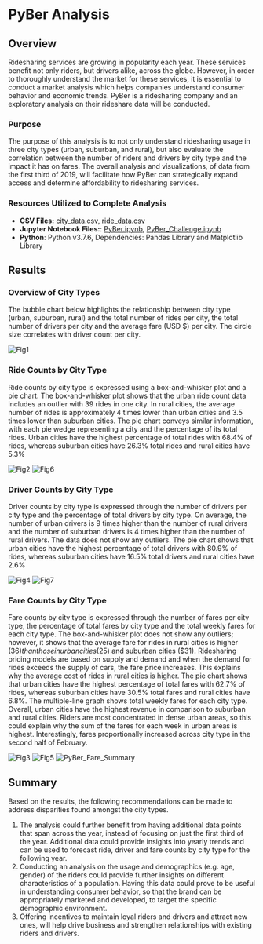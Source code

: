 # PyBer Analysis

## Overview
Ridesharing services are growing in popularity each year. These services benefit not only riders, but drivers alike, across the globe. However, in order to thoroughly understand the market for these services, it is essential to conduct a market analysis which helps companies understand consumer behavior and economic trends. PyBer is a ridesharing company and an exploratory analysis on their rideshare data will be conducted. 

### Purpose
The purpose of this analysis is to not only understand ridesharing usage in three city types (urban, suburban, and rural), but also evaluate the correlation between the number of riders and drivers by city type and the impact it has on fares. The overall analysis and visualizations, of data from the first third of 2019, will facilitate how PyBer can strategically expand access and determine affordability to ridesharing services. 

### Resources Utilized to Complete Analysis
* **CSV Files:** 
[city_data.csv]( https://github.com/YannMusz/PyBer_Analysis/blob/main/Resources/city_data.csv), [ride_data.csv]( https://github.com/YannMusz/PyBer_Analysis/blob/main/Resources/ride_data.csv)
* **Jupyter Notebook Files:**: 
[PyBer.ipynb]( https://github.com/YannMusz/PyBer_Analysis/blob/main/PyBer.ipynb), 
[PyBer_Challenge.ipynb]( https://github.com/YannMusz/PyBer_Analysis/blob/main/PyBer_Challenge.ipynb)
* **Python**: Python v3.7.6, Dependencies: Pandas Library and Matplotlib Library

## Results

### Overview of City Types
The bubble chart below highlights the relationship between city type (urban, suburban, rural) and the total number of rides per city, the total number of drivers per city and the average fare (USD $) per city. The circle size correlates with driver count per city.

![Fig1](https://github.com/YannMusz/PyBer_Analysis/blob/main/Analysis/Fig1.png)

### Ride Counts by City Type

Ride counts by city type is expressed using a box-and-whisker plot and a pie chart. The box-and-whisker plot shows that the urban ride count data includes an outlier with 39 rides in one city. In rural cities, the average number of rides is approximately 4 times lower than urban cities and 3.5 times lower than suburban cities. The pie chart conveys similar information, with each pie wedge representing a city and the percentage of its total rides. Urban cities have the highest percentage of total rides with 68.4% of rides, whereas suburban cities have 26.3% total rides and rural cities have 5.3%

![Fig2](https://github.com/YannMusz/PyBer_Analysis/blob/main/Analysis/Fig2.png)
![Fig6](https://github.com/YannMusz/PyBer_Analysis/blob/main/Analysis/Fig6.png)

### Driver Counts by City Type
Driver counts by city type is expressed through the number of drivers per city type and the percentage of total drivers by city type. On average, the number of urban drivers is 9 times higher than the number of rural drivers and the number of suburban drivers is 4 times higher than the number of rural drivers. The data does not show any outliers. The pie chart shows that urban cities have the highest percentage of total drivers with 80.9% of rides, whereas suburban cities have 16.5% total drivers and rural cities have 2.6%

![Fig4](https://github.com/YannMusz/PyBer_Analysis/blob/main/Analysis/Fig4.png)
![Fig7](https://github.com/YannMusz/PyBer_Analysis/blob/main/Analysis/Fig7.png)

### Fare Counts by City Type
Fare counts by city type is expressed through the number of fares per city type, the percentage of total fares by city type and the total weekly fares for each city type. The box-and-whisker plot does not show any outliers; however, it shows that the average fare for rides in rural cities is higher ($36) than those in urban cities ($25) and suburban cities ($31). Ridesharing pricing models are based on supply and demand and when the demand for rides exceeds the supply of cars, the fare price increases. This explains why the average cost of rides in rural cities is higher. The pie chart shows that urban cities have the highest percentage of total fares with 62.7% of rides, whereas suburban cities have 30.5% total fares and rural cities have 6.8%. The multiple-line graph shows total weekly fares for each city type. Overall, urban cities have the highest revenue in comparison to suburban and rural cities. Riders are most concentrated in dense urban areas, so this could explain why the sum of the fares for each week in urban areas is highest. Interestingly, fares proportionally increased across city type in the second half of February. 

![Fig3](https://github.com/YannMusz/PyBer_Analysis/blob/main/Analysis/Fig3.png)
![Fig5](https://github.com/YannMusz/PyBer_Analysis/blob/main/Analysis/Fig5.png)
![PyBer_Fare_Summary](https://github.com/YannMusz/PyBer_Analysis/blob/main/Analysis/PyBer_fare_summary.png) 

## Summary
Based on the results, the following recommendations can be made to address disparities found amongst the city types.
1.	The analysis could further benefit from having additional data points that span across the year, instead of focusing on just the first third of the year. Additional data could provide insights into yearly trends and can be used to forecast ride, driver and fare counts by city type for the following year.  
2.	Conducting an analysis on the usage and demographics (e.g. age, gender) of the riders could provide further insights on different characteristics of a population. Having this data could prove to be useful in understanding consumer behavior, so that the brand can be appropriately marketed and developed, to target the specific demographic environment.   
3.	Offering incentives to maintain loyal riders and drivers and attract new ones, will help drive business and strengthen relationships with existing riders and drivers. 
